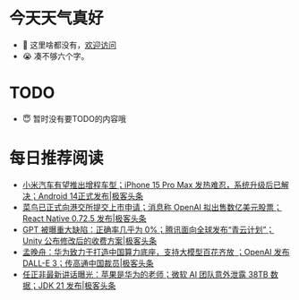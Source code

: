 # 今天天气真好
- 👋 这里啥都没有，[欢迎访问](https://zhangfeng-ola.github.io/)
- 😭 凑不够六个字。
<!---
- 👀 I’m interested in ...
- 🌱 I’m currently learning ...
- 💞️ I’m looking to collaborate on ...
- 📫 How to reach me ...
- 😇 I'm doing something ...

--->

# TODO 
- 😇 暂时没有要TODO的内容哦

<!---
zhangfeng-ola/zhangfeng-ola is a ✨ special ✨ repository because its `README.md` (this file) appears on your GitHub profile.
You can click the Preview link to take a look at your changes.
--->

# 每日推荐阅读
<!-- BLOG-POST-LIST:START -->
- [小米汽车有望推出增程车型；iPhone 15 Pro Max 发热难忍，系统升级后已解决；Android 14正式发布|极客头条](https://blog.csdn.net/weixin_39786569/article/details/133632619)
- [菜鸟已正式向港交所提交上市申请；消息称 OpenAI 拟出售数亿美元股票；React Native 0.72.5 发布|极客头条](https://blog.csdn.net/weixin_39786569/article/details/133341037)
- [GPT 被曝重大缺陷：正确率几乎为 0%；腾讯面向全球发布“青云计划”；Unity 公布修改后的收费方案|极客头条](https://blog.csdn.net/weixin_39786569/article/details/133266605)
- [孟晚舟：华为致力于打造中国算力底座，支持大模型百花齐放 ；OpenAI 发布 DALL-E 3；传高通中国裁员|极客头条](https://blog.csdn.net/weixin_39786569/article/details/133123865)
- [任正非最新讲话曝光：苹果是华为的老师；微软 AI 团队意外泄露 38TB 数据；JDK 21 发布|极客头条](https://blog.csdn.net/weixin_39786569/article/details/133065819)
<!-- BLOG-POST-LIST:END -->

